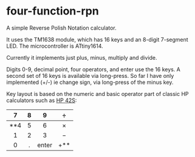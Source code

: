 # four-function-rpn
A simple Reverse Polish Notation calculator. 

It uses the TM1638 module, which has 16 keys and an 8-digit 7-segment LED. The microcontroller is ATtiny1614.

Currently it implements just plus, minus, multiply and divide.

Digits 0-9, decimal point, four operators, and enter use the 16 keys. A second set of 16 keys is available via long-press. So far I have only implemented (+/-) ie change sign, via long-press of the minus key.

Key layout is based on the numeric and basic operator part of classic HP calculators such as [HP 42S](https://en.wikipedia.org/wiki/HP-42S):

|7|8|9|&divide;|
|:---:|:---:|:---:|:---:|
|**4|5|6|&times;|
|1|2|3|&minus;|
|0|.|enter|&plus;**|
